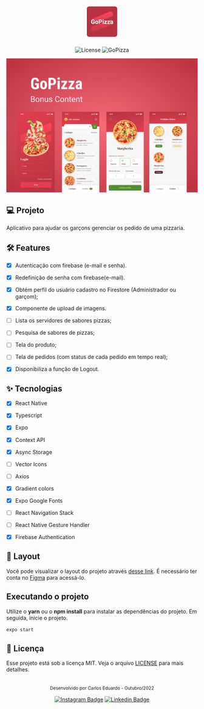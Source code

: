 <h1 align="center">
  <img alt="GoPizza" height="80" title="Plant Manager" src=".github/Logo.png" />
</h1>

<p align="center">
  <img alt="License" src="https://img.shields.io/static/v1?label=license&message=MIT&color=E03F50&labelColor=B83341">

 <img src="https://img.shields.io/static/v1?label=GoPizza&message=06&color=E03F50&labelColor=B83341" alt="GoPizza" />
</p>


![cover](.github/Cover.png?style=flat)


## 💻 Projeto
Aplicativo para ajudar os garçons gerenciar os pedido de uma pizzaria.


## :hammer_and_wrench: Features 

-   [x] Autenticação com firebase (e-mail e senha).
-   [x] Redefinição de senha com firebase(e-mail).
-   [x] Obtém perfil do usuário cadastro no Firestore (Administrador ou garçom);
-   [x] Componente de upload de imagens.
-   [ ] Lista os servidores de sabores pizzas;
-   [ ] Pesquisa de sabores de pizzas;
-   [ ] Tela do produto;
-   [ ] Tela de pedidos (com status de cada pedido em tempo real);
-   [x] Disponibiliza a função de Logout.


## ✨ Tecnologias

-   [x] React Native
-   [x] Typescript
-   [x] Expo
-   [x] Context API
-   [x] Async Storage
-   [ ] Vector Icons
-   [ ] Axios
-   [x] Gradient colors
-   [x] Expo Google Fonts
-   [ ] React Navigation Stack
-   [ ] React Native Gesture Handler
-   [x] Firebase Authentication


## 🔖 Layout

Você pode visualizar o layout do projeto através [desse link](https://www.figma.com/file/9A07eqwDHpRwJgMF3p9lkO/GoPizza-Ignite?node-id=0%3A1). É necessário ter conta no [Figma](http://figma.com/) para acessá-lo.


## Executando o projeto

Utilize o **yarn** ou o **npm install** para instalar as dependências do projeto.
Em seguida, inicie o projeto.

```cl
expo start
```

## 📄 Licença

Esse projeto está sob a licença MIT. Veja o arquivo [LICENSE](LICENSE.md) para mais detalhes.

<br />

<div align="center">
  <small>Desenvolvido por Carlos Eduardo - Outubro/2022</small>

  [![Instagram Badge](https://img.shields.io/badge/-cadus.d.ts-6633cc?style=flat-square&labelColor=6633cc&logo=instagram&logoColor=white&link=https://www.instagram.com/rodrigo.goncalves.s/)](https://www.instagram.com/cadu.d.ts/) 
  [![Linkedin Badge](https://img.shields.io/badge/-Carlos%20Eduardo-6633cc?style=flat-square&logo=Linkedin&logoColor=white&link=https://www.linkedin.com/in/carlos-eduardo19/)](https://www.linkedin.com/in/carlos-eduardo19/) 
</div>